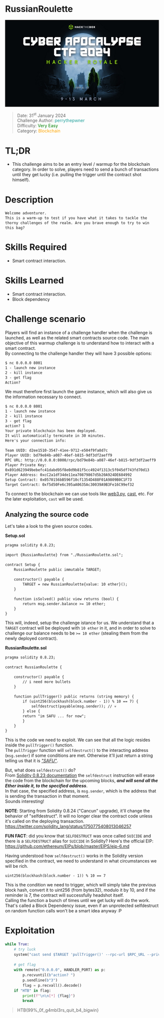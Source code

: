 # RussianRoulette

![](./assets/CA_banner.jpg)

> Date: 31<sup>st</sup> January 2024 \
Challenge Author: <font color=#1E9F9A>perrythepwner</font> \
Difficulty: <font color=green>Very Easy</font> \
Category: <font color=orange> Blockchain</font>

# TL;DR

- This challenge aims to be an entry level / warmup for the blockchain category. In order to solve, players need to send a bunch of transactions until they get lucky (i.e. pulling the trigger until the contract shot himself).


# Description

```
Welcome adventurer.  
This is a warm-up to test if you have what it takes to tackle the thorny challenges of the realm. Are you brave enough to try to win this bag?
```

# Skills Required

- Smart contract interaction.


# Skills Learned

- Smart contract interaction.
- Block dependency


# Challenge scenario

Players will find an instance of a challenge handler when the challenge is launched, as well as the related smart contracts source code.
The main objective of this warmup challenge is to understand how to interact with a smart contract.  
By connecting to the challenge handler they will have 3 possible options:

```shell
$ nc 0.0.0.0 8001
1 - launch new instance
2 - kill instance
3 - get flag
Action? 
```

We must therefore first launch the game instance, which will also give us the information necessary to connect.

```shell
$ nc 0.0.0.0 8001
1 - launch new instance
2 - kill instance
3 - get flag
action? 1
Your private blockchain has been deployed.
It will automatically terminate in 30 minutes.
Here's your connection info:

Team UUID: d2ee1510-3547-41ee-9712-e504f9fa8d7c
Player UUID: bd79e84b-a087-46ef-b815-9df3df2aeff9
RPC URL: http://0.0.0.0:8000/rpc/bd79e84b-a087-46ef-b815-9df3df2aeff9
Player Private Key: 0x891d623949bebefc41dabd95f8e0d9b81f5cc4924f1313c5f045df743fd70d13
Player Address: 0xcC2a1df34de11ea70879867d5b20A924DE684992
Setup Contract: 0x0570156bB596f10cf1354D488F01A9809B0C1F73
Target Contract: 0xf5d50Fe6c395aA0635Ac30039A9B3Fe16C99ef32
```

To connect to the blockchain we can use tools like [web3.py](https://github.com/ethereum/web3.py), [cast](https://book.getfoundry.sh/cast/), etc.
For the later exploitation, `cast` will be used.

## Analyzing the source code

Let's take a look to the given source codes.

**Setup.sol**
```solidity
pragma solidity 0.8.23;

import {RussianRoulette} from "./RussianRoulette.sol";

contract Setup {
    RussianRoulette public immutable TARGET;

    constructor() payable {
        TARGET = new RussianRoulette{value: 10 ether}();
    }

    function isSolved() public view returns (bool) {
        return msg.sender.balance >= 10 ether;
    }
}
```

This will, indeed, setup the challenge istance for us. We understand that a `TARGET` contract will be deployed with `10 ether` in it, and in order to solve to challenge our balance needs to be `>= 10 ether` (stealing them from the newly deployed contract).

**RussianRoulette.sol**
```solidity
pragma solidity 0.8.23;

contract RussianRoulette {

    constructor() payable {
        // i need more bullets
    }

    function pullTrigger() public returns (string memory) {
        if (uint256(blockhash(block.number - 1)) % 10 == 7) {
            selfdestruct(payable(msg.sender)); // 💀
        } else {
		return "im SAFU ... for now";
	    }
    }
}
```
This is the code we need to exploit. We can see that all the logic resides inside the `pullTrigger()` function.  
The `pullTrigger` function will `selfdestruct()` to the interacting address (`msg.sender`) if some conditions are met. Otherwise it'll just return a string telling us that it is [*"SAFU"*](https://www.google.com/search?&q=safu+meaning).

But, what does `selfdestruct()` do?  
From [Solidity 0.8.23 documentation](https://docs.soliditylang.org/en/v0.8.23/introduction-to-smart-contracts.html#deactivate-and-self-destruct) the `selfdestruct` instruction will erase the code from the blockchain for the upcoming blocks, ***and will send all the Ether inside it, to the specified address***.  
In that case, the specified address, is `msg.sender`, which is the address that is sending the transaction in that moment.  
Sounds interesting!

**NOTE**: Starting from Solidity 0.8.24 ("Cancun" upgrade), it'll change the behavior of "selfdestruct". It will no longer clear the contract code unless it's called on the deploying transaction. https://twitter.com/solidity_lang/status/1750775408013046257

**FUN FACT**: did you know that `SELFDESTRUCT` was once called `SUICIDE` and there is a `SELFDESTRUCT` alias for `SUICIDE` in Solidity? Here's the official EIP: https://github.com/ethereum/EIPs/blob/master/EIPS/eip-6.md

Having understood how `selfdestruct()` works in the Solidity version specified in the contract, we need to understand in what circumstances we will be rich.

```solidity
uint256(blockhash(block.number - 1)) % 10 == 7
```

This is the condition we need to trigger, which will simply take the previous block hash, convert it to uint256 (from bytes32), modulo it by 10, and if the reminder is 7, the contract will successfully headshot itself.  
Calling the function a bunch of times until we get lucky will do the work.    
That's called a Block Dependency issue, even if an unprotected selfdestruct on random function calls won't be a smart idea anyway :P


# Exploitation

```python
while True:
    # try luck
    system("cast send $TARGET 'pullTrigger()' --rpc-url $RPC_URL --private-key $PVK") 
    
    # get flag
    with remote("0.0.0.0", HANDLER_PORT) as p:
        p.recvuntil(b"action? ")
        p.sendline(b"3")
        flag = p.recvall().decode()
    if "HTB" in flag:
        print(f"\n\n[*] {flag}")
        break
```

> HTB{99%_0f_g4mbl3rs_quit_b4_bigwin}